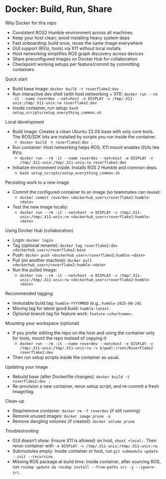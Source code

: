Docker: Build, Run, Share
================================

Why Docker for this repo
- Consistent ROS2 Humble environment across all machines
- Keep your host clean; avoid installing heavy system deps
- Fast onboarding: build once, reuse the same image everywhere
- GUI support (RViz, tools) via X11 without local installs
- Host networking simplifies ROS graph discovery across devices
- Share preconfigured images on Docker Hub for collaboration
- Checkpoint working setups per feature/commit by committing containers

Quick start
- Build base image: `docker build -t roverflake2:dev .`
- Run interactive dev shell (with host networking + X11):
  `docker run --rm -it --name roverdev --net=host -e DISPLAY -v /tmp/.X11-unix:/tmp/.X11-unix:rw roverflake2:dev`
- Inside container, run setup: `bash setup_scripts/setup_everything_common.sh`


Local development
- Build image: Creates a clean Ubuntu 22.04 base with only core tools. The ROS/SDK bits are installed by scripts you run inside the container.
  - `docker build -t roverflake2:dev .`
- Run container: Host networking helps ROS; X11 mount enables GUIs like RViz.
  - `docker run --rm -it --name roverdev --net=host -e DISPLAY -v /tmp/.X11-unix:/tmp/.X11-unix:rw roverflake2:dev`
- Initialize environment inside: Installs ROS 2 Humble and common deps.
  - `bash setup_scripts/setup_everything_common.sh`


Persisting work to a new image
- Commit the configured container to an image (so teammates can reuse):
  - `docker commit roverdev <dockerhub_user>/roverflake2:humble-<date>`
- Test the new image locally:
  - `docker run --rm -it --net=host -e DISPLAY -v /tmp/.X11-unix:/tmp/.X11-unix:rw <dockerhub_user>/roverflake2:humble-<date>`


Using Docker Hub (collaboration)
- Login: `docker login`
- Tag (optional rename): `docker tag roverflake2:dev <dockerhub_user>/roverflake2:base`
- Push: `docker push <dockerhub_user>/roverflake2:humble-<date>`
- Pull (on another machine): `docker pull <dockerhub_user>/roverflake2:humble-<date>`
- Run the pulled image:
  - `docker run --rm -it --net=host -e DISPLAY -v /tmp/.X11-unix:/tmp/.X11-unix:rw <dockerhub_user>/roverflake2:humble-<date>`


Recommended tagging
- Immutable build tag: `humble-YYYYMMDD` (e.g., `humble-2025-09-24`).
- Moving tag for latest good build: `humble-latest`.
- Optional branch tag for feature work: `feature-<shortname>`.


Mounting your workspace (optional)
- If you prefer editing the repo on the host and using the container only for tools, mount the repo instead of copying it:
  - `docker run --rm -it --name roverdev --net=host -e DISPLAY -v /tmp/.X11-unix:/tmp/.X11-unix:rw -v $(pwd):/root/RoverFlake2 roverflake2:dev`
- Then run setup scripts inside the container as usual.


Updating your image
- Rebuild base (after Dockerfile changes): `docker build -t roverflake2:dev .`
- Re-provision a new container, rerun setup script, and re-commit a fresh image/tag.


Clean-up
- Stop/remove container: `docker rm -f roverdev` (if still running)
- Remove unused images: `docker image prune -a`
- Remove dangling volumes (if created): `docker volume prune`


Troubleshooting
- GUI doesn’t show: Ensure X11 is allowed: on host, `xhost +local:`. Then rerun container with `-e DISPLAY -v /tmp/.X11-unix:/tmp/.X11-unix:rw`.
- Submodules empty: Inside container or host, run `git submodule update --init --recursive`.
- Missing ROS package at build time: Inside container, after sourcing ROS, run `rosdep update && rosdep install --from-paths src -y --ignore-src`.
